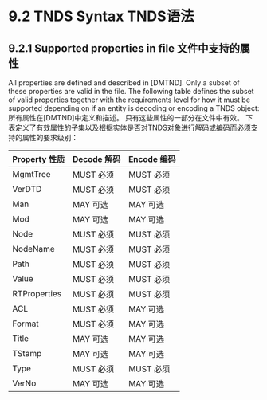 # 9.2 TNDS Syntax TNDS语法
## 9.2.1 Supported properties in file 文件中支持的属性
All properties are defined and described in [DMTND]. Only a subset of these properties are valid in the file. The following table defines the subset of valid properties together with the requirements level for how it must be supported depending on if an entity is decoding or encoding a TNDS object:<br/>
所有属性在[DMTND]中定义和描述。 只有这些属性的一部分在文件中有效。 下表定义了有效属性的子集以及根据实体是否对TNDS对象进行解码或编码而必须支持的属性的要求级别：

| Property 性质 | Decode 解码 | Encode 编码 |
| -- | -- | -- |
| MgmtTree | MUST 必须| MUST 必须|
| VerDTD | MUST 必须 | MUST 必须 |
| Man | MAY 可选 | MAY 可选  |
| Mod | MAY 可选 | MAY 可选 |
| Node | MUST 必须 | MUST 必须 |
| NodeName | MUST 必须 | MUST 必须 |
| Path | MUST 必须 | MUST 必须 |
| Value| MUST 必须 | MUST 必须 |
| RTProperties | MUST 必须 | MUST 必须 |
| ACL | MUST 必须 | MAY 可选 |
| Format | MUST 必须 | MAY 可选 |
| Title | MAY 可选 | MAY 可选 |
| TStamp | MAY 可选 | MAY 可选 |
| Type | MUST 必须  | MUST 必须  |
| VerNo | MAY 可选 | MAY 可选 |

